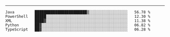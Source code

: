 ---

<!--START_SECTION:waka-->
```text
Java         ███████████████████████▒░░░░░░░░░░░░░░░░░   56.78 % 
PowerShell   █████░░░░░░░░░░░░░░░░░░░░░░░░░░░░░░░░░░░░   12.30 % 
XML          ████▓░░░░░░░░░░░░░░░░░░░░░░░░░░░░░░░░░░░░   11.38 % 
Python       ██▓░░░░░░░░░░░░░░░░░░░░░░░░░░░░░░░░░░░░░░   06.82 % 
TypeScript   ██▓░░░░░░░░░░░░░░░░░░░░░░░░░░░░░░░░░░░░░░   06.28 % 
```
<!--END_SECTION:waka-->


[linkedin]: https://www.linkedin.com/in/mohamed-elh/

